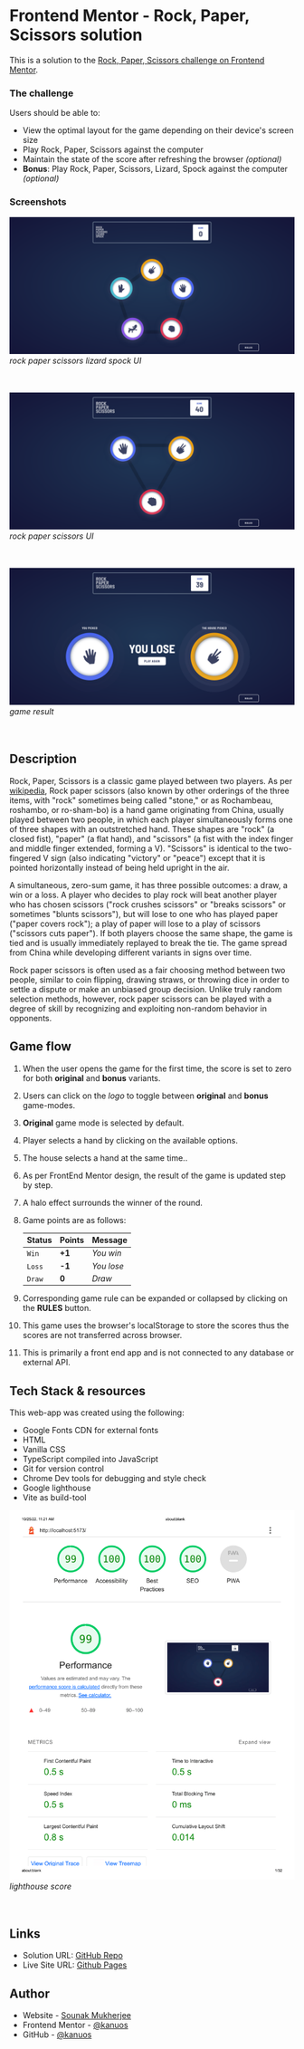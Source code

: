 # Frontend Mentor - Rock, Paper, Scissors solution

This is a solution to the [Rock, Paper, Scissors challenge on Frontend Mentor](https://www.frontendmentor.io/challenges/rock-paper-scissors-game-pTgwgvgH). 

### The challenge

Users should be able to:

- View the optimal layout for the game depending on their device's screen size
- Play Rock, Paper, Scissors against the computer
- Maintain the state of the score after refreshing the browser _(optional)_
- **Bonus**: Play Rock, Paper, Scissors, Lizard, Spock against the computer _(optional)_

### Screenshots

![](./public/screenshots/SC-1.png)
*rock paper scissors lizard spock UI*
<br>
<br>
<br>

![](./public/screenshots/SC-2.png)
*rock paper scissors UI*
<br>
<br>
<br>

![](./public/screenshots/SC.png)
*game result*
<br>
<br>
<br>

## Description

Rock, Paper, Scissors is a classic game played between two players. As per [wikipedia](https://en.wikipedia.org/wiki/Rock_paper_scissors), Rock paper scissors (also known by other orderings of the three items, with "rock" sometimes being called "stone," or as Rochambeau, roshambo, or ro-sham-bo) is a hand game originating from China, usually played between two people, in which each player simultaneously forms one of three shapes with an outstretched hand. These shapes are "rock" (a closed fist), "paper" (a flat hand), and "scissors" (a fist with the index finger and middle finger extended, forming a V). "Scissors" is identical to the two-fingered V sign (also indicating "victory" or "peace") except that it is pointed horizontally instead of being held upright in the air.

A simultaneous, zero-sum game, it has three possible outcomes: a draw, a win or a loss. A player who decides to play rock will beat another player who has chosen scissors ("rock crushes scissors" or "breaks scissors" or sometimes "blunts scissors"), but will lose to one who has played paper ("paper covers rock"); a play of paper will lose to a play of scissors ("scissors cuts paper"). If both players choose the same shape, the game is tied and is usually immediately replayed to break the tie. The game spread from China while developing different variants in signs over time.

Rock paper scissors is often used as a fair choosing method between two people, similar to coin flipping, drawing straws, or throwing dice in order to settle a dispute or make an unbiased group decision. Unlike truly random selection methods, however, rock paper scissors can be played with a degree of skill by recognizing and exploiting non-random behavior in opponents.

## Game flow
1. When the user opens the game for the first time, the score is set to zero for both **original** and **bonus** variants.
2. Users can click on the *logo* to toggle between **original** and **bonus** game-modes.
3. **Original** game mode is selected by default.
4. Player selects a hand by clicking on the available options.
5. The house selects a hand at the same time..
6. As per FrontEnd Mentor design, the result of the game is updated step by step. 
7. A halo effect surrounds the winner of the round.
8. Game points are as follows:

    | Status | Points | Message    |
    | ------ | ------ | ---------- |
    | `Win`  | **+1** | *You win*  |
    | `Loss` | **-1** | *You lose* |
    | `Draw` | **0**  | *Draw*     |

9. Corresponding game rule can be expanded or collapsed by clicking on the **RULES** button.
10. This game uses the browser's localStorage to store the scores thus the scores are not transferred across browser.
11. This is primarily a front end app and is not connected to any database or external API.


## Tech Stack & resources

This web-app was created using the following: 
- Google Fonts CDN for external fonts
- HTML
- Vanilla CSS
- TypeScript compiled into JavaScript
- Git for version control
- Chrome Dev tools for debugging and style check
- Google lighthouse
- Vite as build-tool

![](./public/screenshots/lighthouse.png)
*lighthouse score*
<br>
<br>
<br>


## Links

- Solution URL: [GitHub Repo](https://github.com/kanuos/rock-paper-scissors__vanilla)
- Live Site URL: [Github Pages](https://your-live-site-url.com)



## Author

- Website - [Sounak Mukherjee](https://www.sounakmukherjee.com)
- Frontend Mentor - [@kanuos](https://www.frontendmentor.io/profile/kanuos)
- GitHub - [@kanuos](https://www.github.com/kanuos)

